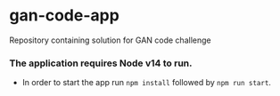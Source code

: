 # gan-code-app
Repository containing solution for GAN code challenge

### The application requires Node v14 to run.

* In order to start the app run `npm install` followed by `npm run start`.